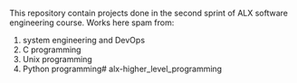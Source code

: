 This repository contain projects done in the second sprint of ALX software engineering course.
Works here spam from:
1. system engineering and DevOps
2. C programming
3. Unix programming
4. Python programming# alx-higher_level_programming
